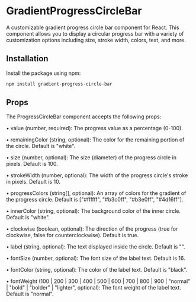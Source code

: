 # GradientProgressCircleBar

A customizable gradient progress circle bar component for React. This component allows you to display a circular progress bar with a variety of customization options including size, stroke width, colors, text, and more.

## Installation

Install the package using npm:

```bash
npm install gradient-progress-circle-bar
```

## Props

The ProgressCircleBar component accepts the following props:

• value (number, required): The progress value as a percentage (0-100).

• remainingColor (string, optional): The color for the remaining portion of the circle. Default is "white".

• size (number, optional): The size (diameter) of the progress circle in pixels. Default is 100.

• strokeWidth (number, optional): The width of the progress circle's stroke in pixels. Default is 10.

• progressColors (string[], optional): An array of colors for the gradient of the progress circle. Default is ["#ffffff", "#b3c0ff", "#b3e0ff", "#4d16ff"].

• innerColor (string, optional): The background color of the inner circle. Default is "white".

• clockwise (boolean, optional): The direction of the progress (true for clockwise, false for counterclockwise). Default is true.

• label (string, optional): The text displayed inside the circle. Default is "".

• fontSize (number, optional): The font size of the label text. Default is 16.

• fontColor (string, optional): The color of the label text. Default is "black".

• fontWeight (100 | 200 | 300 | 400 | 500 | 600 | 700 | 800 | 900 | "normal" | "bold" | "bolder" | "lighter", optional): The font weight of the label text. Default is "normal".
